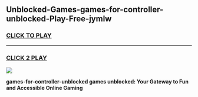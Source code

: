 
## Unblocked-Games-games-for-controller-unblocked-Play-Free-jymlw
<h3>
<a href="https://premium76.site?title=games-for-controller-unblocked&ref=19M">CLICK TO PLAY</a></h3>
<hr>

<h3>
<a href="https://premium76.site?title=games-for-controller-unblocked&ref=19M">CLICK 2 PLAY</a>
  
</h3>

<a href="https://premium76.site?title=games-for-controller-unblocked&ref=19M"><img src="https://clearcache.store/games.png"></a>


**games-for-controller-unblocked games unblocked: Your Gateway to Fun and Accessible Online Gaming**
